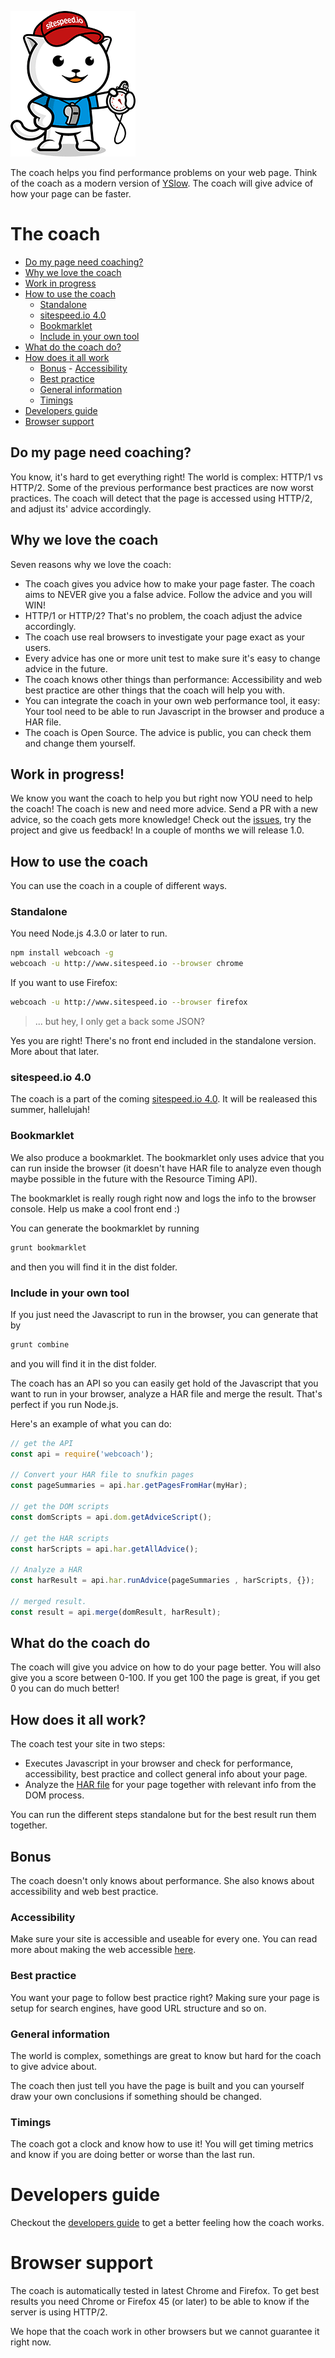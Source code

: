 ![The coach](img/coach.png)

The coach helps you find performance problems on your web page. Think of the coach as a modern version of [YSlow](http://yslow.org/). The coach will give advice of how your page can be faster.

# The coach
 - [Do my page need coaching?](#do-my-page-need-coaching)
 - [Why we love the coach](#why-we-love-the-coach)
 - [Work in progress](#work-in-progress)
 - [How to use the coach](#how-to-use-the-coach)
    - [Standalone](#standalone)
    - [sitespeed.io 4.0](#sitespeedio-40)
    - [Bookmarklet](#bookmarklet)
    - [Include in your own tool](#include-in-your-own-tool)
 - [What do the coach do?](#what-do-the-coach-do)  
 - [How does it all work](#how-does-it-all-work?)
    - [Bonus](#bonus)
    - [Accessibility](#accessibility)
    - [Best practice](#best-practice)
    - [General information](#general-information)
    - [Timings](#timings)
 - [Developers guide](#developers-guide)  
 - [Browser support](#browser-support)    

## Do my page need coaching?

You know, it's hard to get everything right! The world is complex: HTTP/1 vs HTTP/2. Some of the previous performance best practices are now worst practices. The coach will detect that the page is accessed using HTTP/2, and adjust its' advice accordingly.


## Why we love the coach
Seven reasons why we love the coach:
 - The coach gives you advice how to make your page faster. The coach aims to NEVER give you a false advice. Follow the advice and you will WIN!
 - HTTP/1 or HTTP/2? That's no problem, the coach adjust the advice accordingly.
 - The coach use real browsers to investigate your page exact as your users.
 - Every advice has one or more unit test to make sure it's easy to change advice in the future.
 - The coach knows other things than performance: Accessibility and web best practice are other things that the coach will help you with.
 - You can integrate the coach in your own web performance tool, it easy: Your tool need to be able to run Javascript in the browser and produce a HAR file.
 - The coach is Open Source. The advice is public, you can check them and change them yourself.

## Work in progress!
We know you want the coach to help you but right now YOU need to help the coach! The coach is new and need more advice. Send a PR with a new advice, so the coach gets more knowledge! Check out the [issues](https://github.com/sitespeedio/coach/issues), try the project and give us feedback! In a couple of months we will release 1.0.

## How to use the coach
You can use the coach in a couple of different ways.

### Standalone

You need Node.js 4.3.0 or later to run.

```bash
npm install webcoach -g
webcoach -u http://www.sitespeed.io --browser chrome
```
If you want to use Firefox:
```bash
webcoach -u http://www.sitespeed.io --browser firefox
```

> ... but hey, I only get a back some JSON?

Yes you are right! There's no front end included in the standalone version. More about that later.

### sitespeed.io 4.0

The coach is a part of the coming [sitespeed.io 4.0](https://www.sitespeed.io). It will be realeased this summer, hallelujah!

### Bookmarklet

We also produce a bookmarklet. The bookmarklet only uses advice that you can run inside the browser (it doesn't have HAR file to analyze even though maybe possible in the future with the Resource Timing API).

The bookmarklet is really rough right now and logs the info to the browser console. Help us make a cool front end :)

You can generate the bookmarklet by running

```bash
grunt bookmarklet
```

and then you will find it in the dist folder.

### Include in your own tool
If you just need the Javascript to run in the browser, you can generate that by
```bash
grunt combine
```
and you will find it in the dist folder.

The coach has an API so you can easily get hold of the Javascript that you want to run in your browser, analyze a HAR file and merge the result. That's perfect if you run Node.js.

Here's an example of what you can do:

```javascript
// get the API
const api = require('webcoach');

// Convert your HAR file to snufkin pages
const pageSummaries = api.har.getPagesFromHar(myHar);  

// get the DOM scripts
const domScripts = api.dom.getAdviceScript();

// get the HAR scripts
const harScripts = api.har.getAllAdvice();

// Analyze a HAR
const harResult = api.har.runAdvice(pageSummaries , harScripts, {});

// merged result.
const result = api.merge(domResult, harResult);

```  
## What do the coach do
The coach will give you advice on how to do your page better. You will also give you a score between 0-100. If you get 100 the page is great, if you get 0 you can do much better!

## How does it all work?

The coach test your site in two steps:
 * Executes Javascript in your browser and check for performance, accessibility, best practice and collect general info about your page.
 * Analyze the [HAR file](http://www.softwareishard.com/blog/har-12-spec/) for your page together with relevant info from the DOM process.

You can run the different steps standalone but for the best result run them together.

## Bonus
The coach doesn't only knows about performance. She also knows about accessibility and web best practice.

### Accessibility
Make sure your site is accessible and useable for every one. You can read more about making the web accessible [here](https://www.marcozehe.de/2015/12/14/the-web-accessibility-basics/).

### Best practice
You want your page to follow best practice right? Making sure your page is setup for search engines, have good URL structure and so on.

### General information
The world is complex, somethings are great to know but hard for the coach to give advice about.

The coach then just tell you have the page is built and you can yourself draw your own conclusions if something should be changed.

### Timings
The coach got a clock and know how to use it! You will get timing metrics and know if you are doing better or worse than the last run.

# Developers guide
Checkout the [developers guide](docs/developers-guide.md) to get a better feeling how the coach works.

# Browser support
The coach is automatically tested in latest Chrome and Firefox. To get best results you need Chrome or Firefox 45 (or later) to be able to know if the server is using HTTP/2.

We hope that the coach work in other browsers but we cannot guarantee it right now.
